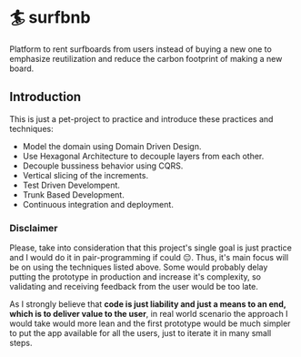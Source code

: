 # 🏄 surfbnb
Platform to rent surfboards from users instead of buying a new one to emphasize reutilization and reduce the carbon footprint of making a new board.

## Introduction 
This is just a pet-project to practice and introduce these practices and techniques:
- Model the domain using Domain Driven Design.
- Use Hexagonal Architecture to decouple layers from each other.
- Decouple bussiness behavior using CQRS.
- Vertical slicing of the increments.
- Test Driven Develompent.
- Trunk Based Development.
- Continuous integration and deployment. 


### Disclaimer
Please, take into consideration that this project's single goal is just practice and I would do it in pair-programming if could 😔. Thus, it's main focus will be on using the techniques listed above. Some would probably delay putting the prototype in production and increase it's complexity, so validating and receiving feedback from the user would be too late.

As I strongly believe that **code is just liability and just a means to an end, which is to deliver value to the user**, in real world scenario the approach I would take would more lean and the first prototype would be much simpler to put the app available for all the users, just to iterate it in many small steps. 

